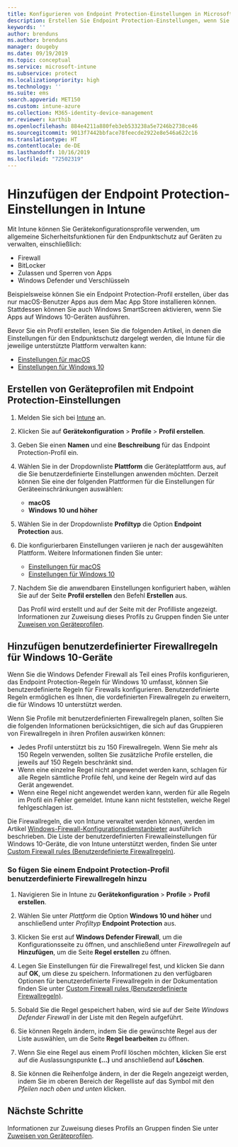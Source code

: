 ```yaml
---
title: Konfigurieren von Endpoint Protection-Einstellungen in Microsoft Intune – Azure | Microsoft-Dokumentation
description: Erstellen Sie Endpoint Protection-Einstellungen, wenn Sie in Microsoft Intune ein macOS- oder Windows 10-Geräteprofil erstellen.
keywords: ''
author: brenduns
ms.author: brenduns
manager: dougeby
ms.date: 09/19/2019
ms.topic: conceptual
ms.service: microsoft-intune
ms.subservice: protect
ms.localizationpriority: high
ms.technology: ''
ms.suite: ems
search.appverid: MET150
ms.custom: intune-azure
ms.collection: M365-identity-device-management
mr.reviewer: karthib
ms.openlocfilehash: 884e4211a880feb3eb533238a5e7246b2738ce46
ms.sourcegitcommit: 9013f7442bbface78feecde2922e8e546a622c16
ms.translationtype: HT
ms.contentlocale: de-DE
ms.lasthandoff: 10/16/2019
ms.locfileid: "72502319"
---
```

# <a name="add-endpoint-protection-settings-in-intune"></a>Hinzufügen der Endpoint Protection-Einstellungen in Intune  

Mit Intune können Sie Gerätekonfigurationsprofile verwenden, um allgemeine Sicherheitsfunktionen für den Endpunktschutz auf Geräten zu verwalten, einschließlich:  
- Firewall   
- BitLocker  
- Zulassen und Sperren von Apps  
- Windows Defender und Verschlüsseln  

Beispielsweise können Sie ein Endpoint Protection-Profil erstellen, über das nur macOS-Benutzer Apps aus dem Mac App Store installieren können. Stattdessen können Sie auch Windows SmartScreen aktivieren, wenn Sie Apps auf Windows 10-Geräten ausführen.  

Bevor Sie ein Profil erstellen, lesen Sie die folgenden Artikel, in denen die Einstellungen für den Endpunktschutz dargelegt werden, die Intune für die jeweilige unterstützte Plattform verwalten kann:  
   - [Einstellungen für macOS](endpoint-protection-macos.md)  
   - [Einstellungen für Windows 10](endpoint-protection-windows-10.md)  

## <a name="create-a-device-profile-containing-endpoint-protection-settings"></a>Erstellen von Geräteprofilen mit Endpoint Protection-Einstellungen  

1. Melden Sie sich bei [Intune](https://go.microsoft.com/fwlink/?linkid=2090973) an.  
3. Klicken Sie auf **Gerätekonfiguration** > **Profile** > **Profil erstellen**.  
4. Geben Sie einen **Namen** und eine **Beschreibung** für das Endpoint Protection-Profil ein.  
5. Wählen Sie in der Dropdownliste **Plattform** die Geräteplattform aus, auf die Sie benutzerdefinierte Einstellungen anwenden möchten. Derzeit können Sie eine der folgenden Plattformen für die Einstellungen für Geräteeinschränkungen auswählen:  
   - **macOS**  
   - **Windows 10 und höher**  
6. Wählen Sie in der Dropdownliste **Profiltyp** die Option **Endpoint Protection** aus.  
7. Die konfigurierbaren Einstellungen variieren je nach der ausgewählten Plattform. Weitere Informationen finden Sie unter:  
   - [Einstellungen für macOS](endpoint-protection-macos.md)  
   - [Einstellungen für Windows 10](endpoint-protection-windows-10.md)  

8. Nachdem Sie die anwendbaren Einstellungen konfiguriert haben, wählen Sie auf der Seite **Profil erstellen** den Befehl **Erstellen** aus.  

   Das Profil wird erstellt und auf der Seite mit der Profilliste angezeigt. Informationen zur Zuweisung dieses Profils zu Gruppen finden Sie unter [Zuweisen von Geräteprofilen](../configuration/device-profile-assign.md).  

## <a name="add-custom-firewall-rules-for-windows-10-devices"></a>Hinzufügen benutzerdefinierter Firewallregeln für Windows 10-Geräte  

Wenn Sie die Windows Defender Firewall als Teil eines Profils konfigurieren, das Endpoint Protection-Regeln für Windows 10 umfasst, können Sie benutzerdefinierte Regeln für Firewalls konfigurieren. Benutzerdefinierte Regeln ermöglichen es Ihnen, die vordefinierten Firewallregeln zu erweitern, die für Windows 10 unterstützt werden.  

Wenn Sie Profile mit benutzerdefinierten Firewallregeln planen, sollten Sie die folgenden Informationen berücksichtigen, die sich auf das Gruppieren von Firewallregeln in ihren Profilen auswirken können:  
- Jedes Profil unterstützt bis zu 150 Firewallregeln. Wenn Sie mehr als 150 Regeln verwenden, sollten Sie zusätzliche Profile erstellen, die jeweils auf 150 Regeln beschränkt sind.  
- Wenn eine einzelne Regel nicht angewendet werden kann, schlagen für alle Regeln sämtliche Profile fehl, und keine der Regeln wird auf das Gerät angewendet.  
- Wenn eine Regel nicht angewendet werden kann, werden für alle Regeln im Profil ein Fehler gemeldet. Intune kann nicht feststellen, welche Regel fehlgeschlagen ist.  

Die Firewallregeln, die von Intune verwaltet werden können, werden im Artikel [Windows-Firewall-Konfigurationsdienstanbieter]( https://docs.microsoft.com/windows/client-management/mdm/firewall-csp) ausführlich beschrieben. Die Liste der benutzerdefinierten Firewalleinstellungen für Windows 10-Geräte, die von Intune unterstützt werden, finden Sie unter [Custom Firewall rules (Benutzerdefinierte Firewallregeln)](endpoint-protection-windows-10.md#firewall-rules).  

### <a name="to-add-custom-firewall-rules-to-an-endpoint-protection-profile"></a>So fügen Sie einem Endpoint Protection-Profil benutzerdefinierte Firewallregeln hinzu  

1. Navigieren Sie in Intune zu **Gerätekonfiguration** > **Profile** > **Profil erstellen**.  

2. Wählen Sie unter *Plattform* die Option **Windows 10 und höher** und anschließend unter *Profiltyp* **Endpoint Protection** aus.  

3. Klicken Sie erst auf **Windows Defender Firewall**, um die Konfigurationsseite zu öffnen, und anschließend unter *Firewallregeln* auf **Hinzufügen**, um die Seite **Regel erstellen** zu öffnen.  

4. Legen Sie Einstellungen für die Firewallregel fest, und klicken Sie dann auf **OK**, um diese zu speichern. Informationen zu den verfügbaren Optionen für benutzerdefinierte Firewallregeln in der Dokumentation finden Sie unter [Custom Firewall rules (Benutzerdefinierte Firewallregeln)](endpoint-protection-windows-10.md#firewall-rules).  

5. Sobald Sie die Regel gespeichert haben, wird sie auf der Seite *Windows Defender Firewall* in der Liste mit den Regeln aufgeführt.  

6. Sie können Regeln ändern, indem Sie die gewünschte Regel aus der Liste auswählen, um die Seite **Regel bearbeiten** zu öffnen.  

7. Wenn Sie eine Regel aus einem Profil löschen möchten, klicken Sie erst auf die Auslassungspunkte **(...)** und anschließend auf **Löschen**.  

8. Sie können die Reihenfolge ändern, in der die Regeln angezeigt werden, indem Sie im oberen Bereich der Regelliste auf das Symbol mit den *Pfeilen nach oben und unten* klicken.  


## <a name="next-steps"></a>Nächste Schritte  

Informationen zur Zuweisung dieses Profils an Gruppen finden Sie unter [Zuweisen von Geräteprofilen](../configuration/device-profile-assign.md).  
